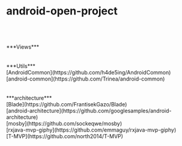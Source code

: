 # android-open-project

<br>
<br>
<br>***Views***
<br>
<br>
<br>***Utils***
<br>[AndroidCommon](https://github.com/h4de5ing/AndroidCommon)
<br>[android-common](https://github.com/Trinea/android-common)
<br>
<br>
<br>***architecture***
<br>[Blade](https://github.com/FrantisekGazo/Blade)
<br>[android-architecture](https://github.com/googlesamples/android-architecture)
<br>[mosby](https://github.com/sockeqwe/mosby)
<br>[rxjava-mvp-giphy](https://github.com/emmaguy/rxjava-mvp-giphy)
<br>[T-MVP](https://github.com/north2014/T-MVP)
